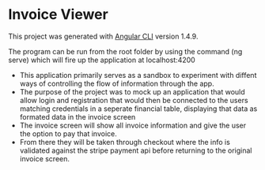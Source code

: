 # Invoice Viewer

This project was generated with [Angular CLI](https://github.com/angular/angular-cli) version 1.4.9.

The program can be run from the root folder by using the command (ng serve) which will fire up the application at localhost:4200

-   This application primarily serves as a sandbox to experiment with diffent ways of controlling the flow of information through the app.
-   The purpose of the project was to mock up an application that would allow login and registration that would then be connected to the 
    users matching credentials in a seperate financial table, displaying that data as formated data in the invoice screen
-   The invoice screen will show all invoice information and give the user the option to pay that invoice.
-   From there they will be taken through checkout where the info is validated against the stripe payment api before returning to the original
    invoice screen.
